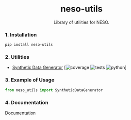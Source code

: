 <!-- <p align='center'>
    <img src='./.docs/cctv.png' width='20%' height='20%'>
</p> -->

<h1 align='center'>
    <strong> neso-utils </strong>
</h1>

<p align='center'>
    Library of utilities for NESO.
</p>

### **1. Installation**

```bash
pip install neso-utils
```

### **2. Utilities**

- [Synthetic Data Generator](./synthetic_data_generator/README.md) [![coverage](https://img.shields.io/badge/coverage-99%25-brightgreen) ![tests](https://img.shields.io/badge/tests-34%20passed%2C%200%20failed-brightgreen) ![python](https://img.shields.io/badge/python-3.11.4-blue?logo=python&logoColor=white)]

### **3. Example of Usage**

```python
from neso_utils import SyntheticDataGenerator
```

### **4. Documentation**

[Documentation](https://neso-utils.readthedocs.io/en/latest/)